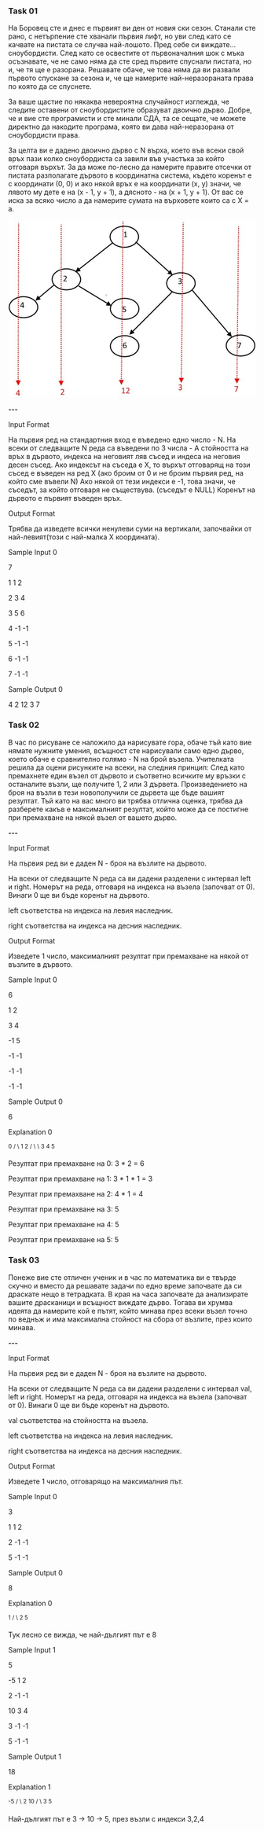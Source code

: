 ### Task 01 ###

На Боровец сте и днес е първият ви ден от новия ски сезон. Станали сте рано, с нетърпение сте хванали първия лифт, но уви след като се качвате на пистата се случва най-лошото. Пред себе си виждате... сноубордисти. След като се освестите от първоначалния шок с мъка осъзнавате, че не само няма да сте сред първите спуснали пистата, но и, че тя ще е разорана. Решавате обаче, че това няма да ви развали първото спускане за сезона и, че ще намерите най-неразораната права по която да се спуснете.

За ваше щастие по някаква невероятна случайност изглежда, че следите оставени от сноубордистите образуват двоично дърво. Добре, че и вие сте програмисти и сте минали СДА, та се сещате, че можете директно да накодите програма, която ви дава най-неразорана от сноубордисти права.

За целта ви е дадено двоично дърво с N върха, което във всеки свой връх пази колко сноубордиста са завили във участъка за който отговаря върхът. За да може по-лесно да намерите правите отсечки от пистата разполагате дървото в координатна система, където коренът е с координати (0, 0) и ако някой връх е на координати (x, y) значи, че лявото му дете е на (x - 1, y + 1), а дясното - на (x + 1, y + 1). От вас се иска за всяко число 
а да намерите сумата на върховете които са с X = a.

![Example](../src/example.jpg)

**---**

Input Format

На първия ред на стандартния вход е въведено едно число - N. На всеки от следващите N реда са въведени по 3 числа - A стойността на връх в дървото, индекса на неговият ляв съсед и индеса на неговия десен съсед. Ако индексът на съседа е X, то върхът отговарящ на този съсед е въведен на ред X (ако броим от 0 и не броим първия ред, на който сме въвели N) Ако някой от тези индекси е -1, това значи, че съседът, за който отговаря не съществува. (съседът е NULL) Коренът на дървото е първият въведен връх.

Output Format

Трябва да изведете всички ненулеви суми на вертикали, започвайки от най-левият(този с най-малка X координата).

Sample Input 0

7

1 1 2 

2 3 4

3 5 6 

4 -1 -1 

5 -1 -1 

6 -1 -1

7 -1 -1

Sample Output 0

4 2 12 3 7

### Task 02 ###

В час по рисуване се наложило да нарисувате гора, обаче тъй като вие нямате нужните умения, всъщност сте нарисували само едно дърво, което обаче е сравнително голямо - N на брой възела. Учителката решила да оцени рисунките на всеки, на следния принцип: След като премахнете един възел от дървото и съответно всичките му връзки с останалите възли, ще получите 1, 2 или 3 дървета. Произведението на броя на възли в тези новополучили се дървета ще бъде вашият резултат. Тъй като на вас много ви трябва отлична оценка, трябва да разберете какъв е максималният резултат, който може да се постигне при премахване на някой възел от вашето дърво.

**---**

Input Format

На първия ред ви е даден N - броя на възлите на дървото.

На всеки от следващите N реда са ви дадени разделени с интервал left и right. Номерът на реда, отговаря на индекса на възела (започват от 0). Винаги 0 ще ви бъде коренът на дървото.

left съответства на индекса на левия наследник.

right съответства на индекса на десния наследник.

Output Format

Изведете 1 число, максималният резултат при премахване на някой от възлите в дървото.

Sample Input 0

6

1 2

3 4

-1 5

-1 -1

-1 -1

-1 -1

Sample Output 0

6

Explanation 0

<sup> 
    0
   / \
  1   2
 / \   \
3   4   5
</sup>

Резултат при премахване на 0: 3 * 2 = 6

Резултат при премахване на 1: 3 * 1 * 1 = 3

Резултат при премахване на 2: 4 * 1 = 4

Резултат при премахване на 3: 5

Резултат при премахване на 4: 5

Резултат при премахване на 5: 5

### Task 03 ###

Понеже вие сте отличен ученик и в час по математика ви е твърде скучно и вместо да решавате задачи по едно време започвате да си драскате нещо в тетрадката. В края на часа започвате да анализирате вашите драсканици и всъщност виждате дърво. Тогава ви хрумва идеята да намерите кой е пътят, който минава през всеки възел точно по веднъж и има максимална стойност на сбора от възлите, през които минава.

**---**

Input Format

На първия ред ви е даден N - броя на възлите на дървото.

На всеки от следващите N реда са ви дадени разделени с интервал val, left и right. Номерът на реда, отговаря на индекса на възела (започват от 0). Винаги 0 ще ви бъде коренът на дървото.

val съответства на стойността на възела.

left съответства на индекса на левия наследник.

right съответства на индекса на десния наследник.

Output Format

Изведете 1 число, отговарящо на максималния път.

Sample Input 0

3

1 1 2

2 -1 -1

5 -1 -1

Sample Output 0

8

Explanation 0

<sup> 
   1
 /   \
2     5
</sup>

Тук лесно се вижда, че най-дългият път е 8

Sample Input 1

5

-5 1 2

2 -1 -1

10 3 4

3 -1 -1

5 -1 -1

Sample Output 1

18

Explanation 1

<sup> 
    -5
   /  \ 
  2    10
       / \
      3   5
</sup>

Най-дългият път е 3 -> 10 -> 5, през възли с индекси 3,2,4
